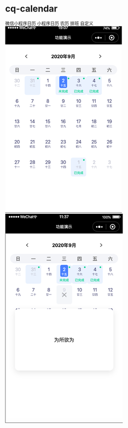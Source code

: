 # cq-calendar

微信小程序日历 小程序日历 农历 排班 自定义
![image](https://raw.githubusercontent.com/Sean-Chiu/cq-calendar/master/2.png)
![image](https://raw.githubusercontent.com/Sean-Chiu/cq-calendar/master/1.png)
